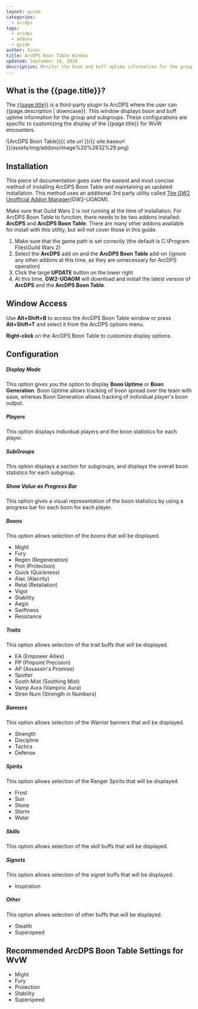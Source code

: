 ```yaml
---
layout: guide
categories: 
  - arcdps
tags:
  - arcdps
  - addons
  - guide
author: Xivor
title: ArcDPS Boon Table Window
updated: September 19, 2020
description: Monitor the boon and buff uptime information for the group in combat encounters
---
```


## What is the {{page.title}}?

The [{{page.title}}](https://github.com/MarsEdge/GW2-ArcDPS-Boon-Table) is a third-party plugin to ArcDPS where the user can {{page.description | downcase}}.<!--more--> This window displays boon and buff uptime information for the group and subgroups. These configurations are specific to customizing the display of the {{page.title}} for WvW encounters. 

![ArcDPS Boon Table]({{ site.url }}/{{ site.baseurl }}/assets/img/addons/image%20%2832%29.png)

## Installation

This piece of documentation goes over the easiest and most concise method of installing ArcDPS Boon Table and maintaining an updated installation. This method uses an additional 3rd party utility called [The GW2 Unofficial Addon Manager](https://github.com/fmmmlee/GW2-Addon-Manager)(GW2-UOAOM).

Make sure that Guild Wars 2 is not running at the time of installation. For ArcDPS Boon Table to function, there needs to be two addons installed: **ArcDPS** and **ArcDPS Boon Table**. There are many other addons available for install with this utility, but will not cover those in this guide.

1. Make sure that the game path is set correctly (the default is C:\Program Files\Guild Wars 2)
2. Select the **ArcDPS** add on and the **ArcDPS Boon Table** add-on (ignore any other addons at this time, as they are unnecessary for ArcDPS operation)
3. Click the large **UPDATE** button on the lower right
4. At this time, **GW2-UOAOM** will download and install the latest version of **ArcDPS** and the **ArcDPS Boon Table**.

## Window Access

Use **Alt+Shift+B** to access the ArcDPS Boon Table window or press **Alt+Shift+T** and select it from the ArcDPS options menu.

**Right-click** on the ArcDPS Boon Table to customize display options.

## Configuration

##### Display Mode

This option gives you the option to display **Boon Uptime** or **Boon Generation**. Boon Uptime allows tracking of boon spread over the team with ease, whereas Boon Generation allows tracking of individual player's boon output.

##### Players

This option displays individual players and the boon statistics for each player.

##### SubGroups

This option displays a section for subgroups, and displays the overall boon statistics for each subgroup.

##### Show Value as Progress Bar

This option gives a visual representation of the boon statistics by using a progress bar for each boon for each player.

##### Boons

This option allows selection of the boons that will be displayed.

* Might
* Fury
* Regen (Regeneration)
* Prot (Protection)
* Quick (Quickness)
* Alac (Alacrity)
* Retal (Retaliation)
* Vigor
* Stability
* Aegis
* Swiftness
* Resistance

##### Traits

This option allows selection of the trait buffs that will be displayed.

* EA (Empower Allies)
* PP (Pinpoint Precision)
* AP (Assassin's Promise)
* Spotter
* Sooth Mist (Soothing Mist)
* Vamp Aura (Vampiric Aura)
* Stren Num (Strength in Numbers)

##### Banners

This option allows selection of the Warrior banners that will be displayed.

* Strength
* Discipline
* Tactics
* Defense

##### Spirits

This option allows selection of the Ranger Spirits that will be displayed.

* Frost
* Sun
* Stone
* Storm
* Water

##### Skills

This option allows selection of the skill buffs that will be displayed.

##### Signets

This option allows selection of the signet buffs that will be displayed.

* Inspiration

##### Other

This option allows selection of other buffs that will be displayed.

* Stealth
* Superspeed

## Recommended ArcDPS Boon Table Settings for WvW

* Might
* Fury
* Protection
* Stability
* Superspeed